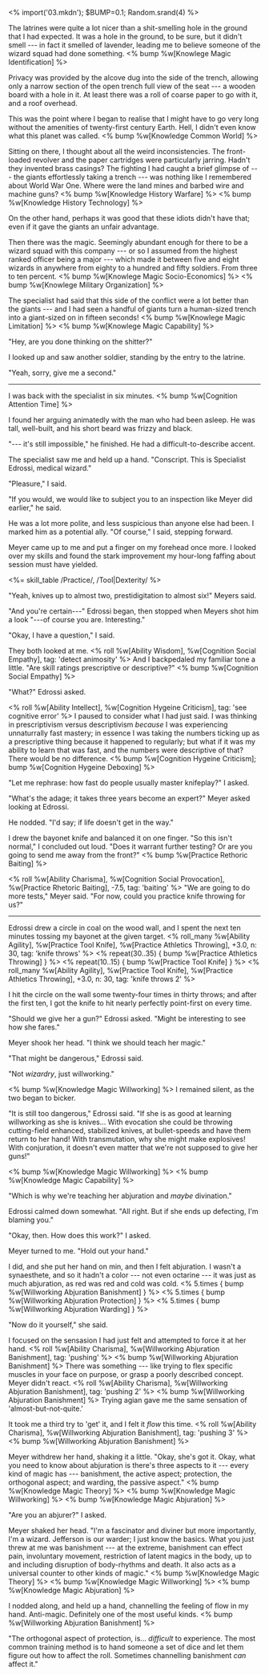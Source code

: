 <% import('03.mkdn'); $BUMP=0.1; Random.srand(4) %>

<!-- # Eyes That Burn -->

The latrines were quite a lot nicer than a shit-smelling hole in the ground that
I had expected. It was a hole in the ground, to be sure, but it didn't smell --- in
fact it smelled of lavender, leading me to believe someone of the wizard squad
had done something.
<% bump %w[Knowlege Magic Identification] %>

Privacy was provided by the alcove dug into the side of the trench, allowing only
a narrow section of the open trench full view of the seat --- a wooden board
with a hole in it. At least there was a roll of coarse paper to go with it, and
a roof overhead.

This was the point where I began to realise that I might have to go very long
without the amenities of twenty-first century Earth. Hell, I didn't even know
what this planet was called.
<% bump %w[Knowledge Common World] %>

Sitting on there, I thought about all the weird inconsistencies. The front-loaded
revolver and the paper cartridges were particularly jarring. Hadn't they invented brass
casings? The fighting I had caught a brief glimpse of --- the giants effortlessly
taking a trench --- was nothing like I remembered about World War One. Where were
the land mines and barbed wire and machine guns?
<% bump %w[Knowledge History Warfare] %>
<% bump %w[Knowledge History Technology] %>

On the other hand, perhaps it was good that these idiots didn't have that; even
if it gave the giants an unfair advantage.

Then there was the magic. Seemingly abundant enough for there to be a wizard squad
with this company --- or so I assumed from the highest ranked officer being a major ---
which made it between five and eight wizards in anywhere from eighty to a hundred and fifty
soldiers. From three to ten percent.
<% bump %w[Knowlege Magic Socio-Economics] %>
<% bump %w[Knowlege Military Organization] %>

The specialist had said that this side of the conflict
were a lot better than the giants --- and I had seen a handful of giants turn a human-sized
trench into a giant-sized on in fifteen seconds!
<% bump %w[Knowlege Magic Limitation] %>
<% bump %w[Knowlege Magic Capability] %>

"Hey, are you done thinking on the shitter?"

I looked up and saw another soldier, standing by the entry to the latrine.

"Yeah, sorry, give me a second."

----

I was back with the specialist in six minutes.
<% bump %w[Cognition Attention Time] %>

I found her arguing animatedly with the man who had been asleep. He was tall, well-built, and
his short beard was frizzy and black.

"--- it's still impossible," he finished. He had a difficult-to-describe accent.

The specialist saw me and held up a hand. "Conscript. This is Specialist Edrossi, medical wizard."

"Pleasure," I said.

"If you would, we would like to subject you to an inspection like Meyer did earlier," he said.

He was a lot more polite, and less suspicious than anyone else had been. I marked him as a potential
ally. "Of course," I said, stepping forward.

Meyer came up to me and put a finger on my forehead once more. I looked over my skills and found
the stark improvement my hour-long faffing about session must have yielded.

<%= skill_table /Practice/, /Tool|Dexterity/ %>

"Yeah, knives up to almost two, prestidigitation to almost six!" Meyers said.

"And you're certain---" Edrossi began, then stopped when Meyers shot him a look "---of course you are.
Interesting."

"Okay, I have a question," I said.

They both looked at me. <% roll %w[Ability Wisdom], %w[Cognition Social Empathy], tag: 'detect animosity' %>
And I backpedaled my familiar tone a little. "Are skill ratings prescriptive or descriptive?"
<% bump %w[Cognition Social Empathy] %>

"What?" Edrossi asked.

<% roll %w[Ability Intellect], %w[Cognition Hygeine Criticism], tag: 'see cognitive error' %>
I paused to consider what I had just said. I was thinking in prescriptivism versus descriptivism _because_
I was experiencing unnaturrally fast mastery; in essence I was taking the numbers ticking up as a prescriptive
thing because it happened to regularly; but what if it was my ability to learn that was fast, and the numbers
were descriptive of that? There would be no difference.
<% bump %w[Cognition Hygeine Criticism]; bump %w[Cognition Hygeine Deboxing] %>

"Let me rephrase: how fast do people usually master knifeplay?" I asked.

"What's the adage; it takes three years become an expert?" Meyer asked looking at Edrossi.

He nodded. "I'd say; if life doesn't get in the way."

I drew the bayonet knife and balanced it on one finger. "So this isn't normal," I concluded out loud.
"Does it warrant further testing? Or are you going to send me away from the front?"
<% bump %w[Practice Rethoric Baiting] %>

<% roll %w[Ability Charisma], %w[Cognition Social Provocation], %w[Practice Rhetoric Baiting], -7.5, tag: 'baiting' %>
"We are going to do more tests," Meyer said. "For now, could you practice knife throwing for us?"

----

Edrossi drew a circle in coal on the wood wall, and I spent the next ten minutes tossing my bayonet at the
given target.
<% roll_many %w[Ability Agility], %w[Practice Tool Knife], %w[Practice Athletics Throwing], +3.0, n: 30, tag: 'knife throws' %>
<% repeat(30..35) { bump %w[Practice Athletics Throwing] } %>
<% repeat(10..15) { bump %w[Practice Tool Knife] } %>
<% roll_many %w[Ability Agility], %w[Practice Tool Knife], %w[Practice Athletics Throwing], +3.0, n: 30, tag: 'knife throws 2' %>

I hit the circle on the wall some twenty-four times in thirty throws; and after the first ten, I got the knife to hit
nearly perfectly point-first on every time.

"Should we give her a gun?" Edrossi asked. "Might be interesting to see how she fares."

Meyer shook her head. "I think we should teach her magic."

"That might be dangerous," Edrossi said.

"Not _wizardry_, just willworking."

<% bump %w[Knowledge Magic Willworking] %>
I remained silent, as the two began to bicker.

"It is still too dangerous," Edrossi said. "If she is as good at learning
willworking as she is knives... With evocation she could be throwing cutting-field enhanced, stabilized
knives, at bullet-speeds and have them return to her hand! With transmutation, why she might make
explosives! With conjuration, it doesn't even matter that we're not supposed to give her guns!"

<% bump %w[Knowledge Magic Willworking] %>
<% bump %w[Knowledge Magic Capability] %>

"Which is why we're teaching her abjuration and _maybe_ divination."

Edrossi calmed down somewhat. "All right. But if she ends up defecting, I'm blaming you."

"Okay, then. How does this work?" I asked.

Meyer turned to me. "Hold out your hand."

I did, and she put her hand on min, and then I felt abjuration. I wasn't a
synaesthete, and so it hadn't a color --- not even octarine --- it was just
as much abjuration, as red was red and cold was cold.
<% 5.times { bump %w[Willworking Abjuration Banishment] } %>
<% 5.times { bump %w[Willworking Abjuration Protection] } %>
<% 5.times { bump %w[Willworking Abjuration Warding] } %>

"Now do it yourself," she said.

I focused on the sensasion I had just felt and attempted to force it at her hand.
<% roll %w[Ability Charisma], %w[Willworking Abjuration Banishment], tag: 'pushing' %>
<% bump %w[Willworking Abjuration Banishment] %>
There was something --- like trying to flex specific muscles in your face on purpose, or grasp a
poorly described concept. Meyer didn't react.
<% roll %w[Ability Charisma], %w[Willworking Abjuration Banishment], tag: 'pushing 2' %>
<% bump %w[Willworking Abjuration Banishment] %>
Trying agian gave me the same sensation of 'almost-but-not-quite.'

It took me a third try to 'get' it, and I felt it _flow_ this time.
<% roll %w[Ability Charisma], %w[Willworking Abjuration Banishment], tag: 'pushing 3' %>
<% bump %w[Willworking Abjuration Banishment] %>

Meyer withdrew her hand, shaking it a little. "Okay, she's got it. Okay, what you need to
know about abjuration is there's three aspects to it --- every kind of magic has ---
banishment, the active aspect; protection, the orthogonal aspect; and warding, the passive
aspect."
<% bump %w[Knowledge Magic Theory] %>
<% bump %w[Knowledge Magic Willworking] %>
<% bump %w[Knowledge Magic Abjuration] %>

"Are you an abjurer?" I asked.

Meyer shaked her head. "I'm a fascinator and diviner but more importantly, I'm a wizard.
Jefferson is our warder; I just know the basics. What you just threw at me was banishment ---
at the extreme, banishment can effect pain, involuntary movement, restriction of latent magics
in the body, up to and including disruption of body-rhythms and death. It also acts as a universal
counter to other kinds of magic."
<% bump %w[Knowledge Magic Theory] %>
<% bump %w[Knowledge Magic Willworking] %>
<% bump %w[Knowledge Magic Abjuration] %>

I nodded along, and held up a hand, channelling the feeling of flow in my hand. Anti-magic.
Definitely one of the most useful kinds.
<% bump %w[Willworking Abjuration Banishment] %>

"The orthogonal aspect of protection, is... _difficult_ to experience. The most common
training method is to hand someone a set of dice and let them figure out how to affect
the roll. Sometimes channelling banishment _can_ affect it."


